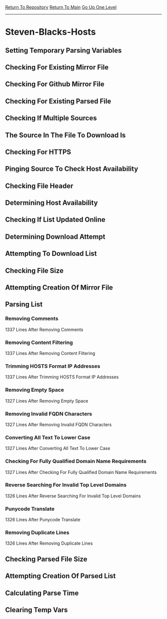 [Return To Repository](https://github.com/deathbybandaid/piholeparser/)
[Return To Main](https://github.com/deathbybandaid/piholeparser/blob/master/RecentRunLogs/Mainlog.md)
[Go Up One Level](https://github.com/deathbybandaid/piholeparser/blob/master/RecentRunLogs/TopLevelScripts/30-Processing-External-Blacklists.md)
____________________________________
# Steven-Blacks-Hosts
## Setting Temporary Parsing Variables
## Checking For Existing Mirror File
## Checking For Github Mirror File
## Checking For Existing Parsed File
## Checking If Multiple Sources
## The Source In The File To Download Is
## Checking For HTTPS
## Pinging Source To Check Host Availability
## Checking File Header
## Determining Host Availability
## Checking If List Updated Online
## Determining Download Attempt
## Attempting To Download List
## Checking File Size
## Attempting Creation Of Mirror File
## Parsing List
### Removing Comments
1337 Lines After Removing Comments
### Removing Content Filtering
1337 Lines After Removing Content Filtering
### Trimming HOSTS Format IP Addresses
1337 Lines After Trimming HOSTS Format IP Addresses
### Removing Empty Space
1327 Lines After Removing Empty Space
### Removing Invalid FQDN Characters
1327 Lines After Removing Invalid FQDN Characters
### Converting All Text To Lower Case
1327 Lines After Converting All Text To Lower Case
### Checking For Fully Qualified Domain Name Requirements
1327 Lines After Checking For Fully Qualified Domain Name Requirements
### Reverse Searching For Invalid Top Level Domains
1326 Lines After Reverse Searching For Invalid Top Level Domains
### Punycode Translate
1326 Lines After Punycode Translate
### Removing Duplicate Lines
1326 Lines After Removing Duplicate Lines
## Checking Parsed File Size
## Attempting Creation Of Parsed List
## Calculating Parse Time
## Clearing Temp Vars
